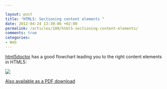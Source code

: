 ```yaml
---

layout: post
title: "HTML5: Sectioning content elements "
date: 2012-04-24 13:30:06 +02:00
permalink: /articles/180/html5-sectioning-content-elements/
comments: true
categories: 
- Web
---
```


[html5doctor](http://html5doctor.com/) has a good flowchart leading you
to the right content elements in HTML5:

[![](http://html5doctor.com/downloads/h5d-sectioning-flowchart.sml.png)](http://html5doctor.com/downloads/h5d-sectioning-flowchart.png)

[Also available as a PDF
download](http://html5doctor.com/downloads/h5d-sectioning-flowchart.pdf)
